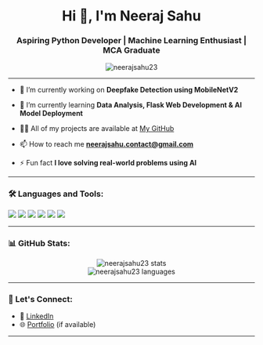 <h1 align="center">Hi 👋, I'm Neeraj Sahu</h1>
<h3 align="center">Aspiring Python Developer | Machine Learning Enthusiast | MCA Graduate</h3>

<p align="center">
  <img src="https://komarev.com/ghpvc/?username=neerajsahu23&label=Profile%20views&color=0e75b6&style=flat" alt="neerajsahu23" />
</p>

---

- 🔭 I’m currently working on **Deepfake Detection using MobileNetV2**

- 🌱 I’m currently learning **Data Analysis, Flask Web Development & AI Model Deployment**

- 👨‍💻 All of my projects are available at [My GitHub](https://github.com/neerajsahu27)

- 📫 How to reach me **neerajsahu.contact@gmail.com**

- ⚡ Fun fact **I love solving real-world problems using AI**

---

### 🛠️ Languages and Tools:

<p align="left">
  <img src="https://img.shields.io/badge/Python-3776AB?style=for-the-badge&logo=python&logoColor=white"/>
  <img src="https://img.shields.io/badge/Flask-000000?style=for-the-badge&logo=flask&logoColor=white"/>
  <img src="https://img.shields.io/badge/Colab-F9AB00?style=for-the-badge&logo=googlecolab&logoColor=white"/>
  <img src="https://img.shields.io/badge/GitHub-181717?style=for-the-badge&logo=github&logoColor=white"/>
  <img src="https://img.shields.io/badge/Jupyter-F37626?style=for-the-badge&logo=jupyter&logoColor=white"/>
  <img src="https://img.shields.io/badge/HTML-E34F26?style=for-the-badge&logo=html5&logoColor=white"/>
</p>

---

### 📊 GitHub Stats:

<p align="center">
  <img src="https://github-readme-stats.vercel.app/api?username=neerajsahu23&show_icons=true&theme=radical" alt="neerajsahu23 stats"/>
  <br/>
  <img src="https://github-readme-stats.vercel.app/api/top-langs/?username=neerajsahu23&layout=compact&theme=radical" alt="neerajsahu23 languages"/>
</p>

---

### 🔗 Let's Connect:

- 💼 [LinkedIn](https://www.linkedin.com/in/neerajsahu27/)
- 🌐 [Portfolio](https://yourportfolio.com) (if available)

---

